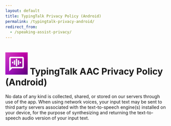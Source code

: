 ```yaml
---
layout: default
title: TypingTalk Privacy Policy (Android)
permalink: /typingtalk-privacy-android/
redirect_from:
  - /speaking-assist-privacy/
---
```


# <img src="/assets/images/speaking-assist-icon.png" width="70" height="70">  TypingTalk AAC Privacy Policy (Android)

No data of any kind is collected, shared, or stored on our servers through use of the app. When using network voices, your input text may be sent to third party servers associated with the text-to-speech engine(s) installed on your device, for the purpose of synthesizing and returning the text-to-speech audio version of your input text.